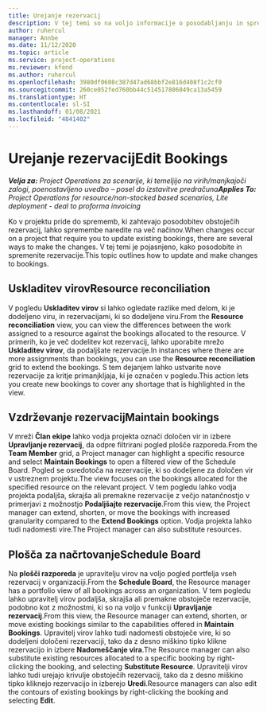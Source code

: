 ```yaml
---
title: Urejanje rezervacij
description: V tej temi so na voljo informacije o posodabljanju in spreminjanju rezervacij.
author: ruhercul
manager: Annbe
ms.date: 11/12/2020
ms.topic: article
ms.service: project-operations
ms.reviewer: kfend
ms.author: ruhercul
ms.openlocfilehash: 3980df0608c387d47ad68bbf2e816d408f1c2cf0
ms.sourcegitcommit: 260ce052fed760bb44c514517806049ca13a5459
ms.translationtype: HT
ms.contentlocale: sl-SI
ms.lasthandoff: 01/08/2021
ms.locfileid: "4841402"
---
```

# <a name="edit-bookings"></a><span data-ttu-id="c0443-103">Urejanje rezervacij</span><span class="sxs-lookup"><span data-stu-id="c0443-103">Edit Bookings</span></span>

<span data-ttu-id="c0443-104">_**Velja za:** Project Operations za scenarije, ki temeljijo na virih/manjkajoči zalogi, poenostavljeno uvedbo – posel do izstavitve predračuna_</span><span class="sxs-lookup"><span data-stu-id="c0443-104">_**Applies To:** Project Operations for resource/non-stocked based scenarios, Lite deployment - deal to proforma invoicing_</span></span>


<span data-ttu-id="c0443-105">Ko v projektu pride do sprememb, ki zahtevajo posodobitev obstoječih rezervacij, lahko spremembe naredite na več načinov.</span><span class="sxs-lookup"><span data-stu-id="c0443-105">When changes occur on a project that require you to update existing bookings, there are several ways to make the changes.</span></span> <span data-ttu-id="c0443-106">V tej temi je pojasnjeno, kako posodobite in spremenite rezervacije.</span><span class="sxs-lookup"><span data-stu-id="c0443-106">This topic outlines how to update and make changes to bookings.</span></span>

## <a name="resource-reconciliation"></a><span data-ttu-id="c0443-107">Uskladitev virov</span><span class="sxs-lookup"><span data-stu-id="c0443-107">Resource reconciliation</span></span>

<span data-ttu-id="c0443-108">V pogledu **Uskladitev virov** si lahko ogledate razlike med delom, ki je dodeljeno viru, in rezervacijami, ki so dodeljene viru.</span><span class="sxs-lookup"><span data-stu-id="c0443-108">From the **Resource reconciliation** view, you can view the differences between the work assigned to a resource against the bookings allocated to the resource.</span></span> <span data-ttu-id="c0443-109">V primerih, ko je več dodelitev kot rezervacij, lahko uporabite mrežo **Uskladitev virov**, da podaljšate rezervacije.</span><span class="sxs-lookup"><span data-stu-id="c0443-109">In instances where there are more assignments than bookings, you can use the **Resource reconciliation** grid to extend the bookings.</span></span> <span data-ttu-id="c0443-110">S tem dejanjem lahko ustvarite nove rezervacije za kritje primanjkljaja, ki je označen v pogledu.</span><span class="sxs-lookup"><span data-stu-id="c0443-110">This action lets you create new bookings to cover any shortage that is highlighted in the view.</span></span>

## <a name="maintain-bookings"></a><span data-ttu-id="c0443-111">Vzdrževanje rezervacij</span><span class="sxs-lookup"><span data-stu-id="c0443-111">Maintain bookings</span></span>

<span data-ttu-id="c0443-112">V mreži **Član ekipe** lahko vodja projekta označi določen vir in izbere **Upravljanje rezervacij**, da odpre filtrirani pogled plošče razporeda.</span><span class="sxs-lookup"><span data-stu-id="c0443-112">From the **Team Member** grid, a Project manager can highlight a specific resource and select **Maintain Bookings** to open a filtered view of the Schedule Board.</span></span> <span data-ttu-id="c0443-113">Pogled se osredotoča na rezervacije, ki so dodeljene za določen vir v ustreznem projektu.</span><span class="sxs-lookup"><span data-stu-id="c0443-113">The view focuses on the bookings allocated for the specified resource on the relevant project.</span></span> <span data-ttu-id="c0443-114">V tem pogledu lahko vodja projekta podaljša, skrajša ali premakne rezervacije z večjo natančnostjo v primerjavi z možnostjo **Podaljšajte rezervacije**.</span><span class="sxs-lookup"><span data-stu-id="c0443-114">From this view, the Project manager can extend, shorten, or move the bookings with increased granularity compared to the **Extend Bookings** option.</span></span> <span data-ttu-id="c0443-115">Vodja projekta lahko tudi nadomesti vire.</span><span class="sxs-lookup"><span data-stu-id="c0443-115">The Project manager can also substitute resources.</span></span>

## <a name="schedule-board"></a><span data-ttu-id="c0443-116">Plošča za načrtovanje</span><span class="sxs-lookup"><span data-stu-id="c0443-116">Schedule Board</span></span>

<span data-ttu-id="c0443-117">Na **plošči razporeda** je upravitelju virov na voljo pogled portfelja vseh rezervacij v organizaciji.</span><span class="sxs-lookup"><span data-stu-id="c0443-117">From the **Schedule Board**, the Resource manager has a portfolio view of all bookings across an organization.</span></span> <span data-ttu-id="c0443-118">V tem pogledu lahko upravitelj virov podaljša, skrajša ali premakne obstoječe rezervacije, podobno kot z možnostmi, ki so na voljo v funkciji **Upravljanje rezervacij**.</span><span class="sxs-lookup"><span data-stu-id="c0443-118">From this view, the Resource manager can extend, shorten, or move existing bookings similar to the capabilities offered in **Maintain Bookings**.</span></span> <span data-ttu-id="c0443-119">Upravitelj virov lahko tudi nadomesti obstoječe vire, ki so dodeljeni določeni rezervaciji, tako da z desno miškino tipko klikne rezervacijo in izbere **Nadomeščanje vira**.</span><span class="sxs-lookup"><span data-stu-id="c0443-119">The Resource manager can also substitute existing resources allocated to a specific booking by right-clicking the booking, and selecting **Substitute Resource**.</span></span> <span data-ttu-id="c0443-120">Upravitelji virov lahko tudi urejajo krivulje obstoječih rezervacij, tako da z desno miškino tipko kliknejo rezervacijo in izberejo **Uredi**.</span><span class="sxs-lookup"><span data-stu-id="c0443-120">Resource managers can also edit the contours of existing bookings by right-clicking the booking and selecting **Edit**.</span></span>
